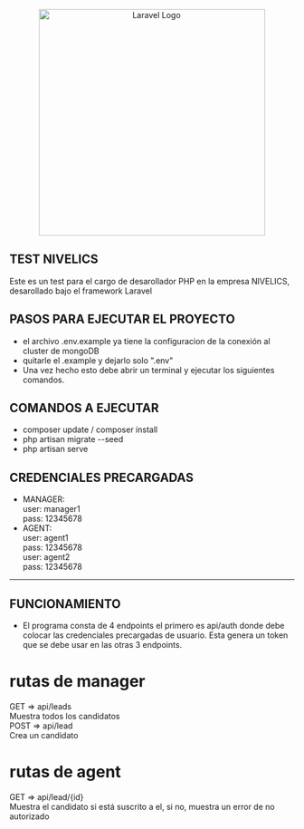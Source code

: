 <p align="center"><a href="https://laravel.com" target="_blank"><img src="https://raw.githubusercontent.com/laravel/art/master/logo-lockup/5%20SVG/2%20CMYK/1%20Full%20Color/laravel-logolockup-cmyk-red.svg" width="400" alt="Laravel Logo"></a></p>


## TEST NIVELICS

Este es un test para el cargo de desarollador PHP en la empresa NIVELICS, desarollado bajo el framework Laravel

## PASOS PARA EJECUTAR EL PROYECTO

- el archivo .env.example ya tiene la configuracion de la conexión al cluster de mongoDB 
- quitarle el .example y dejarlo solo ".env"
- Una vez hecho esto debe abrir un terminal y ejecutar los siguientes comandos.

## COMANDOS A EJECUTAR
- composer update / composer install
- php artisan migrate --seed
- php artisan serve

## CREDENCIALES PRECARGADAS
- MANAGER: <br>
user: manager1<br>
pass: 12345678 <br>
- AGENT:<br>
user: agent1<br>
pass: 12345678<br>
user: agent2<br>
pass: 12345678<br>
<hr>

## FUNCIONAMIENTO

- El programa consta de 4 endpoints el primero es api/auth donde debe colocar las credenciales precargadas de usuario. Esta genera un token que se debe usar en las otras 3 endpoints.

# rutas de manager
GET => api/leads <br>
Muestra todos los candidatos <br>
POST => api/lead <br>
Crea un candidato

# rutas de agent
GET => api/lead/{id} <br>
Muestra el candidato si está suscrito a el, si no, muestra un error de no autorizado

##
